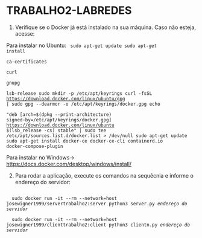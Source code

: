 # TRABALHO2-LABREDES

1) Verifique se o Docker já está instalado na sua máquina. Caso não esteja, acesse:

Para instalar no Ubuntu:
<code>
  sudo apt-get update
  sudo apt-get install \
    ca-certificates \
    curl \
    gnupg \
    lsb-release
  sudo mkdir -p /etc/apt/keyrings
  curl -fsSL https://download.docker.com/linux/ubuntu/gpg | sudo gpg --dearmor -o /etc/apt/keyrings/docker.gpg
  echo \
    "deb [arch=$(dpkg --print-architecture) signed-by=/etc/apt/keyrings/docker.gpg] https://download.docker.com/linux/ubuntu      \$(lsb_release -cs) stable" | sudo tee /etc/apt/sources.list.d/docker.list > /dev/null
  sudo apt-get update
  sudo apt-get install docker-ce docker-ce-cli containerd.io docker-compose-plugin
</code>

Para instalar no Windows-> https://docs.docker.com/desktop/windows/install/


2) Para rodar a aplicação, execute os comandos na sequêcnia e informe o endereço do servidor:

<code>
  sudo docker run -it --rm --network=host josewigner1999/servertrabalho2:server python3 server.py <i>endereço do servidor</i>
</code>
<div></div>
<code>
  sudo docker run -it --rm --network=host josewigner1999/clienttrabalho2:client python3 clientn.py <i>endereço do servidor</i>
</code>
